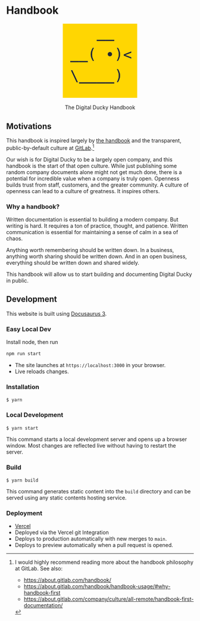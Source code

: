 # Handbook

<p align="center">
    <img width="200" src="static/img/ducky-yellow.png">
</p>

<div align="center">
  The Digital Ducky Handbook
</div>

## Motivations

This handbook is inspired largely by [the handbook](https://about.gitlab.com/handbook/) and the transparent, public-by-default culture at [GitLab](https://gitlab.com).[^1]

Our wish is for Digital Ducky to be a largely open company, and this handbook is the start of that open culture.
While just publishing some random company documents alone might not get much done, there is a potential for incredible value when a company is truly open.
Openness builds trust from staff, customers, and the greater community.
A culture of openness can lead to a culture of greatness.
It inspires others.

### Why a handbook?

Written documentation is essential to building a modern company.
But writing is hard.
It requires a ton of practice, thought, and patience.
Written communication is essential for maintaining a sense of calm in a sea of chaos.

Anything worth remembering should be written down.
In a business, anything worth sharing should be written down.
And in an open business, everything should be written down and shared widely.

This handbook will allow us to start building and documenting Digital Ducky in public.

## Development

This website is built using [Docusaurus 3](https://docusaurus.io/).

### Easy Local Dev

Install node, then run
```sh
npm run start
```

- The site launches at `https://localhost:3000` in your browser.
- Live reloads changes.

### Installation

```
$ yarn
```

### Local Development

```
$ yarn start
```

This command starts a local development server and opens up a browser window. Most changes are reflected live without having to restart the server.

### Build

```
$ yarn build
```

This command generates static content into the `build` directory and can be served using any static contents hosting service.

### Deployment

- [Vercel](https://vercel.com/digitalducky/handbook)
- Deployed via the Vercel git Integration
- Deploys to production automatically with new merges to `main`.
- Deploys to preview automatically when a pull request is opened.

[^1]: I would highly recommend reading more about the handbook philosophy at GitLab. See also:
    - https://about.gitlab.com/handbook/
    - https://about.gitlab.com/handbook/handbook-usage/#why-handbook-first
    - https://about.gitlab.com/company/culture/all-remote/handbook-first-documentation/
